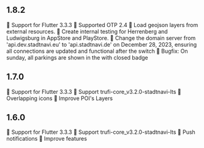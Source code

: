 ## 1.8.2
🎉 Support for Flutter 3.3.3
🎉 Supported OTP 2.4
🎉 Load geojson layers from external resources.
🎉 Create internal testing for Herrenberg and Ludwigsburg in AppStore and PlayStore.
🎉 Change the domain server from 'api.dev.stadtnavi.eu' to 'api.stadtnavi.de' on December 28, 2023, ensuring all connections are updated and functional after the switch
🎉 Bugfix: On sunday, all parkings are shown in the with closed badge

## 1.7.0
🎉 Support for Flutter 3.3.3
🎉 Support trufi-core_v3.2.0-stadtnavi-lts
🎉 Overlapping icons
🎉 Improve POI's Layers

## 1.6.0
🎉 Support for Flutter 3.3.3
🎉 Support trufi-core_v3.2.0-stadtnavi-lts
🎉 Push notifications
🎉 Improve features